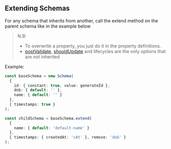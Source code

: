 ## Extending Schemas

For any schema that inherits from another, call the extend method on the parent schema like in the example below

> N.B:
>
> - To overwrite a property, you just do it in the property definitions.
> - [postValidate](../index.md#postvalidate), [shouldUpdate](../index.md#shouldupdate) and lifecycles are the only options that are not inherited

Example:

```ts
const baseSchema = new Schema(
  {
    id: { constant: true, value: generateId },
    dob: { default: '' },
    name: { default: '' }
  },
  { timestamps: true }
);

const childSchema = baseSchema.extend(
  {
    name: { default: 'default-name' }
  },
  { timestamps: { createdAt: 'cAt' }, remove: 'dob' }
);
```
